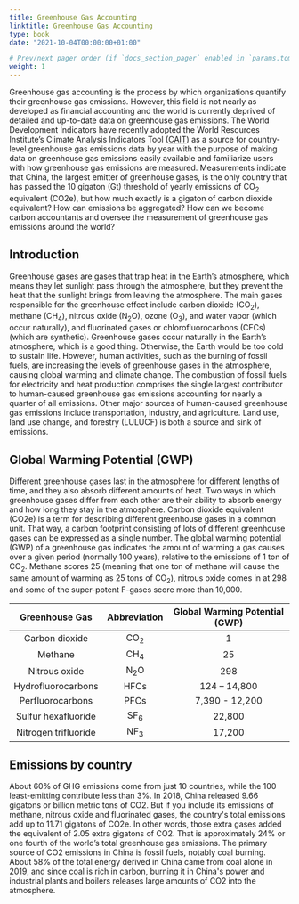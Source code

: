 ```yaml
---
title: Greenhouse Gas Accounting
linktitle: Greenhouse Gas Accounting
type: book
date: "2021-10-04T00:00:00+01:00"

# Prev/next pager order (if `docs_section_pager` enabled in `params.toml`)
weight: 1
---
```


Greenhouse gas accounting is the process by which organizations quantify their greenhouse gas emissions. However, this field is not nearly as developed as financial accounting and the world is currently deprived of detailed and up-to-date data on greenhouse gas emissions. The World Development Indicators have recently adopted the World Resources Institute’s Climate Analysis Indicators Tool ([CAIT](https://www.climatewatchdata.org/ghg-emissions)) as a source for country-level greenhouse gas emissions data by year with the purpose of making data on greenhouse gas emissions easily available and familiarize users with how greenhouse gas emissions are measured. Measurements indicate that China, the largest emitter of greenhouse gases, is the only country that has passed the 10 gigaton (Gt) threshold of yearly emissions of CO<sub>2</sub> equivalent (CO2e), but how much exactly is a gigaton of carbon dioxide equivalent? How can emissions be aggregated? How can we become carbon accountants and oversee the measurement of greenhouse gas emissions around the world?

<div class="flourish-embed flourish-hierarchy" data-src="visualisation/7431831"><script src="https://public.flourish.studio/resources/embed.js"></script></div>

## Introduction

Greenhouse gases are gases that trap heat in the Earth’s atmosphere, which means they let sunlight pass through the atmosphere, but they prevent the heat that the sunlight brings from leaving the atmosphere. The main gases responsible for the greenhouse effect include carbon dioxide (CO<sub>2</sub>), methane (CH<sub>4</sub>), nitrous oxide (N<sub>2</sub>O), ozone (O<sub>3</sub>), and water vapor (which occur naturally), and fluorinated gases or chlorofluorocarbons (CFCs) (which are synthetic). Greenhouse gases occur naturally in the Earth’s atmosphere, which is a good thing. Otherwise, the Earth would be too cold to sustain life. However, human activities, such as the burning of fossil fuels, are increasing the levels of greenhouse gases in the atmosphere, causing global warming and climate change. The combustion of fossil fuels for electricity and heat production comprises the single largest contributor to human-caused greenhouse gas emissions accounting for nearly a quarter of all emissions. Other major sources of human-caused greenhouse gas emissions include transportation, industry, and agriculture. Land use, land use change, and forestry (LULUCF) is both a source and sink of emissions.

<div class="flourish-embed" data-src="story/999382"><script src="https://public.flourish.studio/resources/embed.js"></script></div>

## Global Warming Potential (GWP)

Different greenhouse gases last in the atmosphere for different lengths of time, and they also absorb different amounts of heat. Two ways in which greenhouse gases differ from each other are their ability to absorb energy and how long they stay in the atmosphere. Carbon dioxide equivalent (CO2e) is a term for describing different greenhouse gases in a common unit. That way, a carbon footprint consisting of lots of different greenhouse gases can be expressed as a single number. The global warming potential (GWP) of a greenhouse gas indicates the amount of warming a gas causes over a given period (normally 100 years), relative to the emissions of 1 ton of CO<sub>2</sub>. Methane scores 25 (meaning that one ton of methane will cause the same amount of warming as 25 tons of CO<sub>2</sub>), nitrous oxide comes in at 298 and some of the super-potent F-gases score more than 10,000.  

|    Greenhouse Gas    	| Abbreviation 	| Global Warming Potential (GWP) 	|
|:--------------------:	|:------------:	|:------------------------------:	|
|    Carbon dioxide    	|      CO<sub>2</sub>     	|                1               	|
|        Methane       	|      CH<sub>4</sub>     	|               25               	|
|     Nitrous oxide    	|     N<sub>2</sub>O     	|               298              	|
|  Hydrofluorocarbons  	|     HFCs     	|          124 – 14,800          	|
|   Perfluorocarbons   	|     PFCs     	|         7,390 - 12,200         	|
|  Sulfur hexafluoride 	|     SF<sub>6</sub>     	|             22,800             	|
| Nitrogen trifluoride 	|      NF<sub>3</sub>     	|             17,200             	|

## Emissions by country

About 60&#37; of GHG emissions come from just 10 countries, while the 100 least-emitting contribute less than 3%. In 2018, China released 9.66 gigatons or billion metric tons of CO2. But if you include its emissions of methane, nitrous oxide and fluorinated gases, the country's total emissions add up to 11.71 gigatons of CO2e. In other words, those extra gases added the equivalent of 2.05 extra gigatons of CO2. That is approximately 24% or one fourth of the world’s total greenhouse gas emissions. The primary source of CO2 emissions in China is fossil fuels, notably coal burning. About 58% of the total energy derived in China came from coal alone in 2019, and since coal is rich in carbon, burning it in China's power and industrial plants and boilers releases large amounts of CO2 into the atmosphere.

<div class="flourish-embed" data-src="story/998814"><script src="https://public.flourish.studio/resources/embed.js"></script></div>